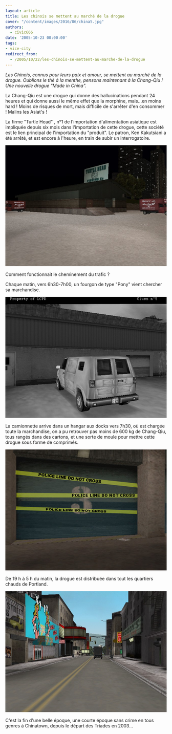 ```yaml
---
layout: article
title: Les chinois se mettent au marché de la drogue
cover: "/content/images/2016/06/china5.jpg"
authors:
  - civic666
date: '2005-10-23 00:00:00'
tags:
- vice-city
redirect_from:
  - /2005/10/22/les-chinois-se-mettent-au-marche-de-la-drogue
---
```


_Les Chinois, connus pour leurs paix et amour, se mettent au marché de la drogue. Oublions le thé à la menthe, pensons maintenant à la Chang-Qiu ! Une nouvelle drogue "Made in China"._

La Chang-Qiu est une drogue qui donne des hallucinations pendant 24 heures et qui donne aussi le même effet que la morphine, mais...en moins hard ! Moins de risques de mort, mais difficile de s'arrêter d'en consommer ! Malins les Asiat's !

La firme "Turtle Head" , n°1 de l'importation d'alimentation asiatique est impliquée depuis six mois dans l'importation de cette drogue, cette société est le lien principal de l'importation du "produit". Le patron, Ken Kakutsiani a été arrêté, et est encore à l'heure, en train de subir un interrogatoire.

![](/content/images/2005/01/china1.jpg)

Comment fonctionnait le cheminement du trafic ?

Chaque matin, vers 6h30-7h00, un fourgon de type "Pony" vient chercher sa marchandise.

![](/content/images/2005/01/china2.jpg)

La camionnette arrive dans un hangar aux docks vers 7h30, où est chargée toute la marchandise, on a pu retrouver pas moins de 600 kg de Chang-Qiu, tous rangés dans des cartons, et une sorte de moule pour mettre cette drogue sous forme de comprimés.

![](/content/images/2005/01/china3.jpg)

De 19 h à 5 h du matin, la drogue est distribuée dans tout les quartiers chauds de Portland.

![](/content/images/2005/01/china4.jpg)

C'est la fin d'une belle époque, une courte époque sans crime en tous genres à Chinatown, depuis le départ des Triades en 2003...